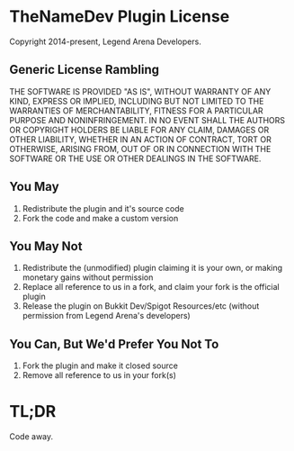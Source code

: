TheNameDev Plugin License
====

Copyright 2014-present, Legend Arena Developers.

Generic License Rambling
----

THE SOFTWARE IS PROVIDED "AS IS", WITHOUT WARRANTY OF ANY KIND, EXPRESS OR
IMPLIED, INCLUDING BUT NOT LIMITED TO THE WARRANTIES OF MERCHANTABILITY,
FITNESS FOR A PARTICULAR PURPOSE AND NONINFRINGEMENT. IN NO EVENT SHALL THE
AUTHORS OR COPYRIGHT HOLDERS BE LIABLE FOR ANY CLAIM, DAMAGES OR OTHER
LIABILITY, WHETHER IN AN ACTION OF CONTRACT, TORT OR OTHERWISE, ARISING FROM,
OUT OF OR IN CONNECTION WITH THE SOFTWARE OR THE USE OR OTHER DEALINGS IN THE
SOFTWARE.

You May
----

1. Redistribute the plugin and it's source code
2. Fork the code and make a custom version

You May Not
----

1. Redistribute the (unmodified) plugin claiming it is your own, or making monetary gains without permission
2. Replace all reference to us in a fork, and claim your fork is the official plugin
3. Release the plugin on Bukkit Dev/Spigot Resources/etc (without permission from Legend Arena's developers)

You Can, But We'd Prefer You Not To
----

1. Fork the plugin and make it closed source
2. Remove all reference to us in your fork(s)

TL;DR
====

Code away.